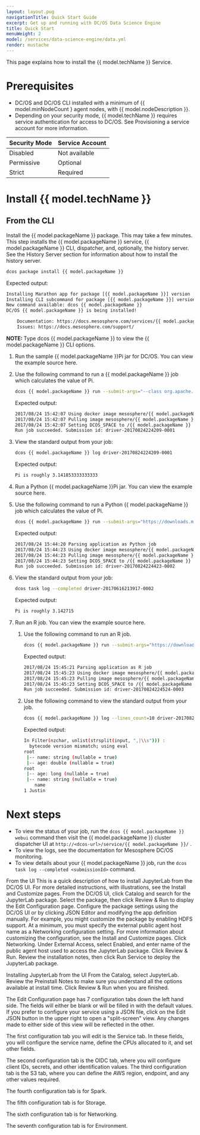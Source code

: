 ```yaml
---
layout: layout.pug
navigationTitle: Quick Start Guide
excerpt: Get up and running with DC/OS Data Science Engine
title: Quick Start
menuWeight: 2
model: /services/data-science-engine/data.yml
render: mustache
---
```


This page explains how to install the {{ model.techName }} Service.

# Prerequisites


- DC/OS and DC/OS CLI installed with a minimum of {{ model.minNodeCount } agent nodes, with {{ model.nodeDescription }}.
- Depending on your security mode, {{ model.techName }} requires service authentication for access to DC/OS. See Provisioning a service account for more information.

| Security Mode | Service Account |
|----------------|------------------|
| Disabled | Not available |
| Permissive | Optional |
| Strict | Required |

# Install {{ model.techName }}

## From the CLI
Install the {{ model.packageName }} package. This may take a few minutes. This step installs the {{ model.packageName }} service, {{ model.packageName }} CLI, dispatcher, and, optionally, the history server. See the History Server section for information about how to install the history server.

   ```bash
   dcos package install {{ model.packageName }}
   ```

   Expected output:

   ```bash
   Installing Marathon app for package [{{ model.packageName }}] version [2.8.0-2.4.0]
   Installing CLI subcommand for package [{{ model.packageName }}] version [2.8.0-2.4.0]
   New command available: dcos {{ model.packageName }}
   DC/OS {{ model.packageName }} is being installed!

       Documentation: https://docs.mesosphere.com/services/{{ model.packageName }}/
       Issues: https://docs.mesosphere.com/support/
   ```
<p class="message--note"><strong>NOTE: </strong>Type dcos {{ model.packageName }} to view the {{ model.packageName }} CLI options.</p>

1. Run the sample {{ model.packageName }}Pi jar for DC/OS. You can view the example source here.
1. Use the following command to run a {{ model.packageName }} job which calculates the value of Pi.

    ```bash
    dcos {{ model.packageName }} run --submit-args="--class org.apache.{{ model.packageName }}.examples.{{ model.packageName }}Pi https://downloads.mesosphere.com/{{ model.packageName }}/assets/{{ model.packageName }}-examples_2.11-2.0.1.jar 30"
    ```

    Expected output:

    ```bash
    2017/08/24 15:42:07 Using docker image mesosphere/{{ model.packageName }}:2.8.0-2.4.0-hadoop-2.9 for drivers
    2017/08/24 15:42:07 Pulling image mesosphere/{{ model.packageName }}:2.8.0-2.4.0-hadoop-2.9 for executors, by default. To bypass set {{ model.packageName }}.mesos.executor.docker.forcePullImage=false
    2017/08/24 15:42:07 Setting DCOS_SPACE to /{{ model.packageName }}
    Run job succeeded. Submission id: driver-20170824224209-0001
    ```
1. View the standard output from your job:

    ```bash
    dcos {{ model.packageName }} log driver-20170824224209-0001
    ```

    Expected output:

    ```bash
    Pi is roughly 3.141853333333333
    ```

1. Run a Python {{ model.packageName }}Pi jar. You can view the example source here.

1. Use the following command to run a Python {{ model.packageName }} job which calculates the value of Pi.

    ```bash
    dcos {{ model.packageName }} run --submit-args="https://downloads.mesosphere.com/{{ model.packageName }}/examples/pi.py 30"
    ```

    Expected output:

    ```bash
    2017/08/24 15:44:20 Parsing application as Python job
    2017/08/24 15:44:23 Using docker image mesosphere/{{ model.packageName }}:2.8.0-2.4.0-hadoop-2.9 for drivers
    2017/08/24 15:44:23 Pulling image mesosphere/{{ model.packageName }}:2.8.0-2.4.0-hadoop-2.9 for executors, by default. To bypass set {{ model.packageName }}.mesos.executor.docker.forcePullImage=false
    2017/08/24 15:44:23 Setting DCOS_SPACE to /{{ model.packageName }}
    Run job succeeded. Submission id: driver-20170824224423-0002
    ```

1. View the standard output from your job:

    ```bash
    dcos task log --completed driver-20170616213917-0002
    ```
    Expected output:
    ```bash
    Pi is roughly 3.142715
    ```

1. Run an R job. You can view the example source here.

   1. Use the following command to run an R job.

       ```bash
       dcos {{ model.packageName }} run --submit-args="https://downloads.mesosphere.com/{{ model.packageName }}/examples/dataframe.R"
       ```
       Expected output:
       ```bash
       2017/08/24 15:45:21 Parsing application as R job
       2017/08/24 15:45:23 Using docker image mesosphere/{{ model.packageName }}:2.8.0-2.4.0-hadoop-2.9 for drivers
       2017/08/24 15:45:23 Pulling image mesosphere/{{ model.packageName }}:2.8.0-2.4.0-hadoop-2.9 for executors, by default. To bypass set {{ model.packageName }}.mesos.executor.docker.forcePullImage=false
       2017/08/24 15:45:23 Setting DCOS_SPACE to /{{ model.packageName }}
       Run job succeeded. Submission id: driver-20170824224524-0003
       ```

   2. Use the following command to view the standard output from your job.

       ```bash
       dcos {{ model.packageName }} log --lines_count=10 driver-20170824224524-0003
       ```

       Expected output:

       ```bash
       In Filter(nzchar, unlist(strsplit(input, ",|\\s"))) :
         bytecode version mismatch; using eval
       root
        |-- name: string (nullable = true)
        |-- age: double (nullable = true)
       root
        |-- age: long (nullable = true)
        |-- name: string (nullable = true)
           name
       1 Justin
       ```

# Next steps

- To view the status of your job, run the `dcos {{ model.packageName }} webui` command then visit the {{ model.packageName }} cluster dispatcher UI at `http://<dcos-url>/service/{{ model.packageName }}/` .
- To view the logs, see the documentation for Mesosphere DC/OS monitoring.
- To view details about your {{ model.packageName }} job, run the `dcos task log --completed <submissionId>` command.

From the UI
This is a quick description of how to install JupyterLab from the DC/OS UI. For more detailed instructions, with illustrations, see the Install and Customize pages.
From the DC/OS UI, click Catalog and search for the JupyterLab package.
Select the package, then click Review & Run to display the Edit Configuration page.
Configure the package settings using  the DC/OS UI or by clicking JSON Editor and modifying the app definition manually. For example, you might customize the package by enabling HDFS support.
At a minimum, you must specify the external public agent host name as a Networking configuration setting. For more information about customizing the configuration, see the Install and Customize pages.
Click Networking.
Under External Access, select Enabled, and enter name of the public agent host used to access the JupyterLab package.
Click Review & Run.
Review the installation notes, then click Run Service to deploy the JupyterLab package.

Installing JupyterLab from the UI
From the Catalog, select JupyterLab.
Review the Preinstall Notes to make sure you understand all the options available at install time. Click Review & Run when you are finished.


The Edit Configuration page has 7 configuration tabs down the left hand side. The fields will either be blank or will be filled in with the default values. If you prefer to configure your service using a JSON file, click on the Edit JSON button in the upper right to open a "split-screen" view. Any changes made to either side of this view will be reflected in the other.


The first configuration tab you will edit is the Service tab. In these fields, you will configure the service name, define the CPUs allocated to it, and set other fields. 

The second configuration tab is the OIDC tab, where  you will configure client IDs, secrets, and other identification values.
The third configuration tab is the S3 tab, where you can define the AWS region, endpoint, and any other values required.


The fourth configuration tab is for Spark.

The fifth configuration tab is for Storage.

The sixth configuration tab is for Networking.

The seventh configuration tab is for Environment. 




